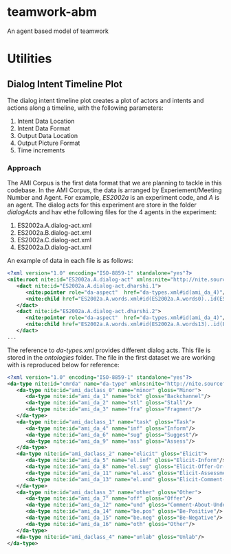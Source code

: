 # teamwork-abm
An agent based model of teamwork

# Utilities

## Dialog Intent Timeline Plot

The dialog intent timeline plot creates a plot of actors and intents and actions along a timeline,
with the following parameters:

1. Intent Data Location
2. Intent Data Format
3. Output Data Location
4. Output Picture Format
5. Time increments

### Approach

The AMI Corpus is the first data format that we are planning to tackle in this codebase. In the AMI
Corpus, the data is arranged by Experiement/Meeting Number and Agent. For example, _ES2002a_ 
is an experiment code, and _A_ is an agent. The dialog acts for this experiment are store in the folder
_dialogActs_ and hav ethe following files for the 4 agents in the experiment:

1. ES2002a.A.dialog-act.xml
2. ES2002a.B.dialog-act.xml
3. ES2002a.C.dialog-act.xml
4. ES2002a.D.dialog-act.xml

An example of data in each file is as follows:

```xml
<?xml version="1.0" encoding="ISO-8859-1" standalone="yes"?>
<nite:root nite:id="ES2002a.A.dialog-act" xmlns:nite="http://nite.sourceforge.net/">
   <dact nite:id="ES2002a.A.dialog-act.dharshi.1">
      <nite:pointer role="da-aspect"  href="da-types.xml#id(ami_da_4)"/>
      <nite:child href="ES2002a.A.words.xml#id(ES2002a.A.words0)..id(ES2002a.A.words12)"/>
   </dact>
   <dact nite:id="ES2002a.A.dialog-act.dharshi.2">
      <nite:pointer role="da-aspect"  href="da-types.xml#id(ami_da_4)"/>
      <nite:child href="ES2002a.A.words.xml#id(ES2002a.A.words13)..id(ES2002a.A.words27)"/>
   </dact>
...
```

The reference to _da-types.xml_ provides different dialog acts. This file is stored in the _ontologies_ folder.
The file in the first dataset we are working with is reproduced below for reference:

```xml
<?xml version="1.0" encoding="ISO-8859-1" standalone="yes"?>
<da-type nite:id="cmrda" name="da-type" xmlns:nite="http://nite.sourceforge.net/" xmlns:xlink="http://www.w3.org/1999/xlink">
   <da-type nite:id="ami_daclass_0" name="minor" gloss="Minor">
      <da-type nite:id="ami_da_1" name="bck" gloss="Backchannel"/>
      <da-type nite:id="ami_da_2" name="stl" gloss="Stall"/>
      <da-type nite:id="ami_da_3" name="fra" gloss="Fragment"/>
   </da-type>
   <da-type nite:id="ami_daclass_1" name="task" gloss="Task">
      <da-type nite:id="ami_da_4" name="inf" gloss="Inform"/>
      <da-type nite:id="ami_da_6" name="sug" gloss="Suggest"/>
      <da-type nite:id="ami_da_9" name="ass" gloss="Assess"/>
   </da-type>
   <da-type nite:id="ami_daclass_2" name="elicit" gloss="Elicit">
      <da-type nite:id="ami_da_5" name="el.inf" gloss="Elicit-Inform"/>
      <da-type nite:id="ami_da_8" name="el.sug" gloss="Elicit-Offer-Or-Suggestion"/>
      <da-type nite:id="ami_da_11" name="el.ass" gloss="Elicit-Assessment"/>
      <da-type nite:id="ami_da_13" name="el.und" gloss="Elicit-Comment-Understanding"/>
   </da-type>
   <da-type nite:id="ami_daclass_3" name="other" gloss="Other">
      <da-type nite:id="ami_da_7" name="off" gloss="Offer"/>
      <da-type nite:id="ami_da_12" name="und" gloss="Comment-About-Understanding"/>
      <da-type nite:id="ami_da_14" name="be.pos" gloss="Be-Positive"/>
      <da-type nite:id="ami_da_15" name="be.neg" gloss="Be-Negative"/>
      <da-type nite:id="ami_da_16" name="oth" gloss="Other"/>
   </da-type>
   <da-type nite:id="ami_daclass_4" name="unlab" gloss="Unlab"/>
</da-type>
```